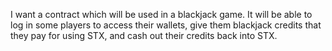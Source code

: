 I want a contract which will be used in a blackjack game. It will be able to log in some players to access their wallets, give them blackjack credits that they pay for using STX, and cash out their credits back into STX.